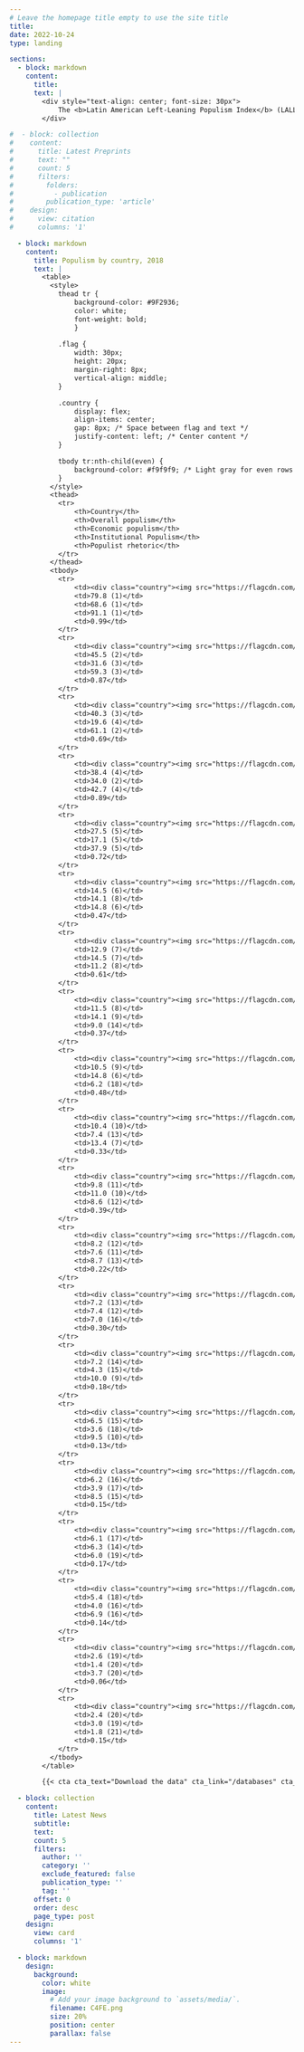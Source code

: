 ```yaml
---
# Leave the homepage title empty to use the site title
title:
date: 2022-10-24
type: landing

sections:
  - block: markdown
    content:
      title: 
      text: |
        <div style="text-align: center; font-size: 30px">
            The <b>Latin American Left-Leaning Populism Index</b> (LALLPI) is a measure of active populist regimes in Latin America
        </div>

#  - block: collection
#    content:
#      title: Latest Preprints
#      text: ""
#      count: 5
#      filters:
#        folders:
#          - publication
#        publication_type: 'article'
#    design:
#      view: citation
#      columns: '1'

  - block: markdown
    content:
      title: Populism by country, 2018
      text: |
        <table>
          <style>
            thead tr {
                background-color: #9F2936;
                color: white;
                font-weight: bold;
                }
         
            .flag {
                width: 30px;
                height: 20px;
                margin-right: 8px;
                vertical-align: middle;
            }

            .country {
                display: flex;
                align-items: center;
                gap: 8px; /* Space between flag and text */
                justify-content: left; /* Center content */
            }

            tbody tr:nth-child(even) {
                background-color: #f9f9f9; /* Light gray for even rows */
            }
          </style>
          <thead>
            <tr>
                <th>Country</th>
                <th>Overall populism</th>
                <th>Economic populism</th>
                <th>Institutional Populism</th>
                <th>Populist rhetoric</th>
            </tr>
          </thead>
          <tbody>
            <tr>
                <td><div class="country"><img src="https://flagcdn.com/w40/ve.png">Venezuela</td></div>
                <td>79.8 (1)</td>
                <td>68.6 (1)</td>
                <td>91.1 (1)</td>
                <td>0.99</td>
            </tr>
            <tr>
                <td><div class="country"><img src="https://flagcdn.com/w40/bo.png">Bolivia</div></td>
                <td>45.5 (2)</td>
                <td>31.6 (3)</td>
                <td>59.3 (3)</td>
                <td>0.87</td>
            </tr>
            <tr>
                <td><div class="country"><img src="https://flagcdn.com/w40/ni.png">Nicaragua</div></td>
                <td>40.3 (3)</td>
                <td>19.6 (4)</td>
                <td>61.1 (2)</td>
                <td>0.69</td>
            </tr>
            <tr>
                <td><div class="country"><img src="https://flagcdn.com/w40/ec.png">Ecuador</div></td>
                <td>38.4 (4)</td>
                <td>34.0 (2)</td>
                <td>42.7 (4)</td>
                <td>0.89</td>
            </tr>
            <tr>
                <td><div class="country"><img src="https://flagcdn.com/w40/sv.png">El Salvador</div></td>
                <td>27.5 (5)</td>
                <td>17.1 (5)</td>
                <td>37.9 (5)</td>
                <td>0.72</td>
            </tr>
            <tr>
                <td><div class="country"><img src="https://flagcdn.com/w40/co.png">Colombia</div></td>
                <td>14.5 (6)</td>
                <td>14.1 (8)</td>
                <td>14.8 (6)</td>
                <td>0.47</td>
            </tr>
            <tr>
                <td><div class="country"><img src="https://flagcdn.com/w40/cr.png">Costa Rica</div></td>
                <td>12.9 (7)</td>
                <td>14.5 (7)</td>
                <td>11.2 (8)</td>
                <td>0.61</td>
            </tr>
            <tr>
                <td><div class="country"><img src="https://flagcdn.com/w40/bb.png">Barbados</div></td>
                <td>11.5 (8)</td>
                <td>14.1 (9)</td>
                <td>9.0 (14)</td>
                <td>0.37</td>
            </tr>
            <tr>
                <td><div class="country"><img src="https://flagcdn.com/w40/uy.png">Uruguay</div></td>
                <td>10.5 (9)</td>
                <td>14.8 (6)</td>
                <td>6.2 (18)</td>
                <td>0.48</td>
            </tr>
            <tr>
                <td><div class="country"><img src="https://flagcdn.com/w40/pa.png">Panama</div></td>
                <td>10.4 (10)</td>
                <td>7.4 (13)</td>
                <td>13.4 (7)</td>
                <td>0.33</td>
            </tr>
            <tr>
                <td><div class="country"><img src="https://flagcdn.com/w40/tt.png">Trinidad y Tobado</div></td>
                <td>9.8 (11)</td>
                <td>11.0 (10)</td>
                <td>8.6 (12)</td>
                <td>0.39</td>
            </tr>
            <tr>
                <td><div class="country"><img src="https://flagcdn.com/w40/br.png">Brazil</div></td>
                <td>8.2 (12)</td>
                <td>7.6 (11)</td>
                <td>8.7 (13)</td>
                <td>0.22</td>
            </tr>
            <tr>
                <td><div class="country"><img src="https://flagcdn.com/w40/jm.png">Jamaica</div></td>
                <td>7.2 (13)</td>
                <td>7.4 (12)</td>
                <td>7.0 (16)</td>
                <td>0.30</td>
            </tr>
            <tr>
                <td><div class="country"><img src="https://flagcdn.com/w40/gt.png">Guatemala</div></td>
                <td>7.2 (14)</td>
                <td>4.3 (15)</td>
                <td>10.0 (9)</td>
                <td>0.18</td>
            </tr>
            <tr>
                <td><div class="country"><img src="https://flagcdn.com/w40/do.png">Dominican Republic</div></td>
                <td>6.5 (15)</td>
                <td>3.6 (18)</td>
                <td>9.5 (10)</td>
                <td>0.13</td>
            </tr>
            <tr>
                <td><div class="country"><img src="https://flagcdn.com/w40/py.png">Paraguay</div></td>
                <td>6.2 (16)</td>
                <td>3.9 (17)</td>
                <td>8.5 (15)</td>
                <td>0.15</td>
            </tr>
            <tr>
                <td><div class="country"><img src="https://flagcdn.com/w40/ar.png">Argentina</div></td>
                <td>6.1 (17)</td>
                <td>6.3 (14)</td>
                <td>6.0 (19)</td>
                <td>0.17</td>
            </tr>
            <tr>
                <td><div class="country"><img src="https://flagcdn.com/w40/mx.png">Mexico</div></td>
                <td>5.4 (18)</td>
                <td>4.0 (16)</td>
                <td>6.9 (16)</td>
                <td>0.14</td>
            </tr>
            <tr>
                <td><div class="country"><img src="https://flagcdn.com/w40/hn.png">Honduras</div></td>
                <td>2.6 (19)</td>
                <td>1.4 (20)</td>
                <td>3.7 (20)</td>
                <td>0.06</td>
            </tr>
            <tr>
                <td><div class="country"><img src="https://flagcdn.com/w40/cl.png">Chile</div></td>
                <td>2.4 (20)</td>
                <td>3.0 (19)</td>
                <td>1.8 (21)</td>
                <td>0.15</td>
            </tr>
          </tbody>
        </table>

        {{< cta cta_text="Download the data" cta_link="/databases" cta_new_tab="false" >}}

  - block: collection
    content:
      title: Latest News
      subtitle:
      text:
      count: 5
      filters:
        author: ''
        category: ''
        exclude_featured: false
        publication_type: ''
        tag: ''
      offset: 0
      order: desc
      page_type: post
    design:
      view: card
      columns: '1'

  - block: markdown
    design:
      background:
        color: white
        image:
          # Add your image background to `assets/media/`.
          filename: C4FE.png
          size: 20%
          position: center
          parallax: false
---
```

